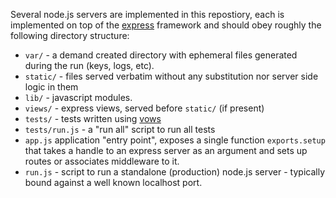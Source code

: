 <!-- This Source Code Form is subject to the terms of the Mozilla Public
   - License, v. 2.0. If a copy of the MPL was not distributed with this
   - file, You can obtain one at http://mozilla.org/MPL/2.0/. -->

Several node.js servers are implemented in this repostiory, each is
implemented on top of the [express](http://expressjs.com) framework
and should obey roughly the following directory structure:

  * `var/` - a demand created directory with ephemeral files generated
             during the run (keys, logs, etc).
  * `static/` - files served verbatim without any substitution nor server
             side logic in them
  * `lib/` - javascript modules.
  * `views/` - express views, served before `static/` (if present)
  * `tests/` - tests written using [vows](http://vowsjs.org)
  * `tests/run.js` - a "run all" script to run all tests
  * `app.js` application "entry point", exposes a single function `exports.setup`
    that takes a handle to an express server as an argument and sets up routes
    or associates middleware to it.
  * `run.js` - script to run a standalone (production) node.js server - typically bound
     against a well known localhost port.

